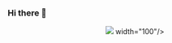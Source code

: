### Hi there 👋
<div id="header" align="center">
  <img src="<iframe src="https://giphy.com/stickers/JUSTROCKET-justrocket-justrocketteam-justrocketcommunity-wXTlDKOY0dFSfWU5cS"> width="100"/>
</div>
<!--
**Reddi-Manikanta-Surya-Prasad/Reddi-Manikanta-Surya-Prasad** is a ✨ _special_ ✨ repository because its `README.md` (this file) appears on your GitHub profile.

Here are some ideas to get you started:

- 🔭 I’m currently working on ...
- 🌱 I’m currently learning ...
- 👯 I’m looking to collaborate on ...
- 🤔 I’m looking for help with ...
- 💬 Ask me about ...
- 📫 How to reach me: ...
- 😄 Pronouns: ...
- ⚡ Fun fact: ...
-->
